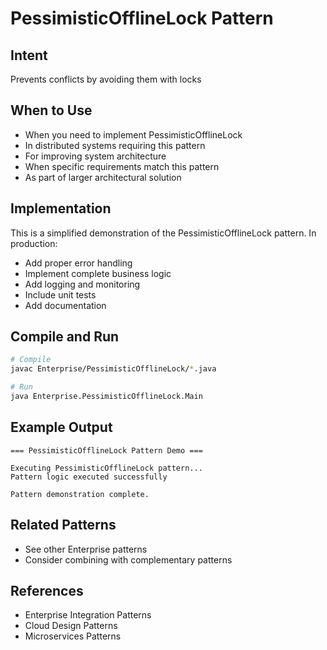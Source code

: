 # PessimisticOfflineLock Pattern

## Intent
Prevents conflicts by avoiding them with locks

## When to Use
- When you need to implement PessimisticOfflineLock
- In distributed systems requiring this pattern
- For improving system architecture
- When specific requirements match this pattern
- As part of larger architectural solution

## Implementation
This is a simplified demonstration of the PessimisticOfflineLock pattern. In production:
- Add proper error handling
- Implement complete business logic
- Add logging and monitoring
- Include unit tests
- Add documentation

## Compile and Run
```bash
# Compile
javac Enterprise/PessimisticOfflineLock/*.java

# Run
java Enterprise.PessimisticOfflineLock.Main
```

## Example Output
```
=== PessimisticOfflineLock Pattern Demo ===

Executing PessimisticOfflineLock pattern...
Pattern logic executed successfully

Pattern demonstration complete.
```

## Related Patterns
- See other Enterprise patterns
- Consider combining with complementary patterns

## References
- Enterprise Integration Patterns
- Cloud Design Patterns
- Microservices Patterns
